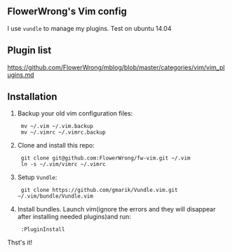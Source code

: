 ## FlowerWrong's Vim config

I use `vundle` to manage my plugins. Test on ubuntu 14.04

## Plugin list

https://github.com/FlowerWrong/mblog/blob/master/categories/vim/vim_plugins.md

## Installation

1. Backup your old vim configuration files:

        mv ~/.vim ~/.vim.backup
        mv ~/.vimrc ~/.vimrc.backup

2. Clone and install this repo:

        git clone git@github.com:FlowerWrong/fw-vim.git ~/.vim
        ln -s ~/.vim/vimrc ~/.vimrc

3. Setup `Vundle`:

        git clone https://github.com/gmarik/Vundle.vim.git ~/.vim/bundle/Vundle.vim

4. Install bundles. Launch vim(ignore the errors and they will disappear after installing needed plugins)and run:

        :PluginInstall

Thst's it!
